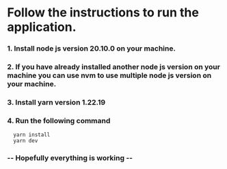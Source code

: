 # Follow the instructions to run the application.

### 1. Install node js version 20.10.0 on your machine.
### 2. If you have already installed another node js version on your machine you can use nvm to use multiple node js version on your machine.

### 3. Install yarn version 1.22.19
### 4. Run the following command
       
      yarn install
      yarn dev

### -- Hopefully everything is working --
